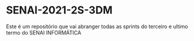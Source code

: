# SENAI-2021-2S-3DM
Este é um repositório que vai abranger todas as sprints do terceiro e ultimo termo do SENAI INFORMÁTICA
